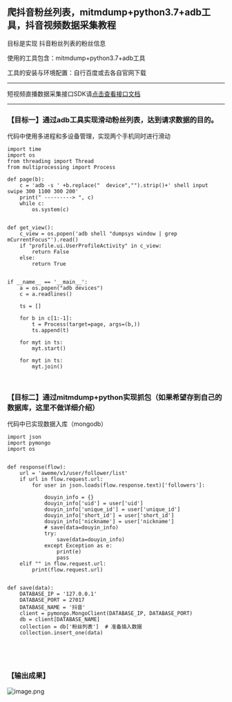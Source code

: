 
## 爬抖音粉丝列表，mitmdump+python3.7+adb工具，抖音视频数据采集教程

目标是实现 抖音粉丝列表的粉丝信息


使用的工具包含：mitmdump+python3.7+adb工具


工具的安装与环境配置：自行百度或去各自官网下载
​


---



短视频直播数据采集接口SDK请[点击查看接口文档](https://docs.qq.com/doc/DU3RKUFVFdVhQbXlR)

---


### 

### 【目标一】通过adb工具实现滑动粉丝列表，达到请求数据的目的。


代码中使用多进程和多设备管理，实现两个手机同时进行滑动


```http
import time
import os
from threading import Thread
from multiprocessing import Process
 
def page(b):
	c = 'adb -s ' +b.replace("	device","").strip()+' shell input swipe 300 1100 300 200'
	print(" ---------> ", c)
	while c:
		os.system(c)
		
 
def get_view():
	c_view = os.popen('adb shell "dumpsys window | grep mCurrentFocus"').read()
	if "profile.ui.UserProfileActivity" in c_view:
		return False
	else:
		return True
 
 
if __name__ == '__main__':
	a = os.popen("adb devices")
	c = a.readlines()
	
	ts = []
 
	for b in c[1:-1]:
		t = Process(target=page, args=(b,))
		ts.append(t)
 
	for myt in ts:
		myt.start()
 
	for myt in ts:
		myt.join()
 
 
```







### 【目标二】通过mitmdump+python实现抓包（如果希望存到自己的数据库，这里不做详细介绍）


代码中已实现数据入库（mongodb）


```http
import json
import pymongo
import os
 
 
def response(flow):
	url = 'aweme/v1/user/follower/list'
	if url in flow.request.url:
		for user in json.loads(flow.response.text)['followers']:
			
			douyin_info = {}
			douyin_info['uid'] = user['uid']
			douyin_info['unique_id'] = user['unique_id']
			douyin_info['short_id'] = user['short_id']
			douyin_info['nickname'] = user['nickname']
			# save(data=douyin_info)
			try:
				save(data=douyin_info)
			except Exception as e:
				print(e)
				pass
	elif "" in flow.request.url:
		print(flow.request.url)
 
 
def save(data):
    DATABASE_IP = '127.0.0.1'
    DATABASE_PORT = 27017
    DATABASE_NAME = '抖音'
    client = pymongo.MongoClient(DATABASE_IP, DATABASE_PORT)
    db = client[DATABASE_NAME]
    collection = db['粉丝列表']  # 准备插入数据
    collection.insert_one(data)
	
 
 
 
```



### 【输出成果】



![image.png](https://cdn.nlark.com/yuque/0/2021/png/97322/1628727684796-994b0a55-524c-4ffb-b9d5-40b9eff129c3.png#clientId=ue81bdebe-ea66-4&from=paste&height=172&id=u96f233e4&name=image.png&originHeight=344&originWidth=594&originalType=binary&ratio=1&size=48177&status=done&style=none&taskId=u69ed93a9-b71b-4d07-ba56-0e5834a5954&width=297)
[
](https://blog.csdn.net/xinxianren007/article/details/104666950)



